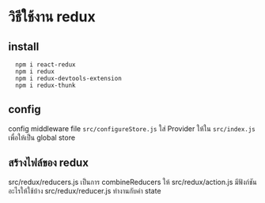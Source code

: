 # วิธีใช้งาน redux
## install
```
  npm i react-redux
  npm i redux
  npm i redux-devtools-extension
  npm i redux-thunk
```

## config 
config middleware file `src/configureStore.js`
ใส่ Provider ให้ใน `src/index.js` เพื่อให้เป็น global store

## สร้างไฟล์ของ redux
src/redux/reducers.js เป็นการ combineReducers ให้
src/redux/action.js มีฟังก์ชันอะไรให้ใช้บ้าง
src/redux/reducer.js ทำงานกับค่า state
